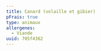 ```yaml
---
title: Canard (volaille et gibier)
pFrais: true
type: animaux
allergenes:
  - Viande
uuid: 705f4362
---
```


